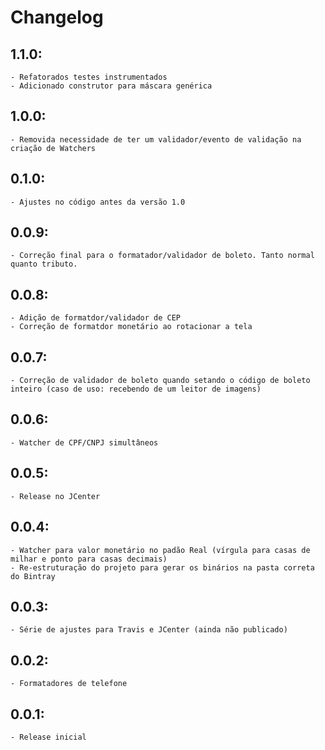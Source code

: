 # Changelog

## 1.1.0:
    - Refatorados testes instrumentados
    - Adicionado construtor para máscara genérica

## 1.0.0:
    - Removida necessidade de ter um validador/evento de validação na criação de Watchers

## 0.1.0:
    - Ajustes no código antes da versão 1.0

## 0.0.9:
    - Correção final para o formatador/validador de boleto. Tanto normal quanto tributo.
## 0.0.8:
    - Adição de formatdor/validador de CEP
    - Correção de formatdor monetário ao rotacionar a tela
## 0.0.7:
    - Correção de validador de boleto quando setando o código de boleto inteiro (caso de uso: recebendo de um leitor de imagens)
## 0.0.6:
    - Watcher de CPF/CNPJ simultâneos
## 0.0.5:
    - Release no JCenter
## 0.0.4:
    - Watcher para valor monetário no padão Real (vírgula para casas de milhar e ponto para casas decimais)
    - Re-estruturação do projeto para gerar os binários na pasta correta do Bintray
## 0.0.3:
    - Série de ajustes para Travis e JCenter (ainda não publicado)
## 0.0.2:
    - Formatadores de telefone
## 0.0.1:
    - Release inicial